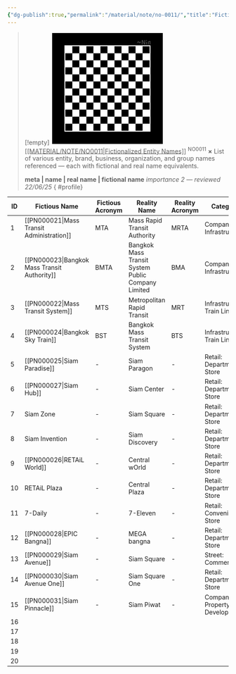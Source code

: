 ```yaml
---
{"dg-publish":true,"permalink":"/material/note/no-0011/","title":"Fictionalized Entity Names","tags":["-note","-meta"]}
---
```


>[!empty]
> ![RESOURCE/ASSET/OTHER/PlaceholderIcon.png|icon](/img/user/RESOURCE/ASSET/OTHER/PlaceholderIcon.png) <u class="title">[[MATERIAL/NOTE/NO0011\|Fictionalized Entity Names]]</u> <sup class="title">NO0011</sup> <b class="title">×</b>
> List of various entity, brand, business, organization, and group names referenced — each with fictional and real name equivalents.
> 
> <b>meta | name | real name | fictional name</b>
> <i class="small">importance 2 — reviewed 22/06/25</i>
{ #profile}


| ID  | Fictious Name                                | Fictious Acronym | Reality Name                                       | Reality Acronym | Category                    | Remark |
| --- | -------------------------------------------- | ---------------- | -------------------------------------------------- | --------------- | --------------------------- | ------ |
| 1   | [[PN000021\|Mass Transit Administration]]    | MTA              | Mass Rapid Transit Authority                       | MRTA            | Company: Infrastructure     |        |
| 2   | [[PN000023\|Bangkok Mass Transit Authority]] | BMTA             | Bangkok Mass Transit System Public Company Limited | BMA             | Company: Infrastructure     |        |
| 3   | [[PN000022\|Mass Transit System]]            | MTS              | Metropolitan Rapid Transit                         | MRT             | Infrastructure: Train Line  |        |
| 4   | [[PN000024\|Bangkok Sky Train]]              | BST              | Bangkok Mass Transit System                        | BTS             | Infrastructure: Train Line  |        |
| 5   | [[PN000025\|Siam Paradise]]                  | -                | Siam Paragon                                       | -               | Retail: Department Store    |        |
| 6   | [[PN000027\|Siam Hub]]                       | -                | Siam Center                                        | -               | Retail: Department Store    |        |
| 7   | Siam Zone                                    | -                | Siam Square                                        | -               | Retail: Department Store    |        |
| 8   | Siam Invention                               | -                | Siam Discovery                                     | -               | Retail: Department Store    |        |
| 9   | [[PN000026\|RETAiL World]]                   | -                | Central wOrld                                      | -               | Retail: Department Store    |        |
| 10  | RETAiL Plaza                                 | -                | Central Plaza                                      | -               | Retail: Department Store    |        |
| 11  | 7-Daily                                      | -                | 7-Eleven                                           | -               | Retail: Convenience Store   |        |
| 12  | [[PN000028\|EPIC Bangna]]                    | -                | MEGA bangna                                        | -               | Retail: Department Store    |        |
| 13  | [[PN000029\|Siam Avenue]]                    | -                | Siam Square                                        | -               | Street: Commercial          |        |
| 14  | [[PN000030\|Siam Avenue One]]                | -                | Siam Square One                                    | -               | Retail: Department Store    |        |
| 15  | [[PN000031\|Siam Pinnacle]]                  | -                | Siam Piwat                                         | -               | Company: Property Developer |        |
| 16  |                                              |                  |                                                    |                 |                             |        |
| 17  |                                              |                  |                                                    |                 |                             |        |
| 18  |                                              |                  |                                                    |                 |                             |        |
| 19  |                                              |                  |                                                    |                 |                             |        |
| 20  |                                              |                  |                                                    |                 |                             |        |
